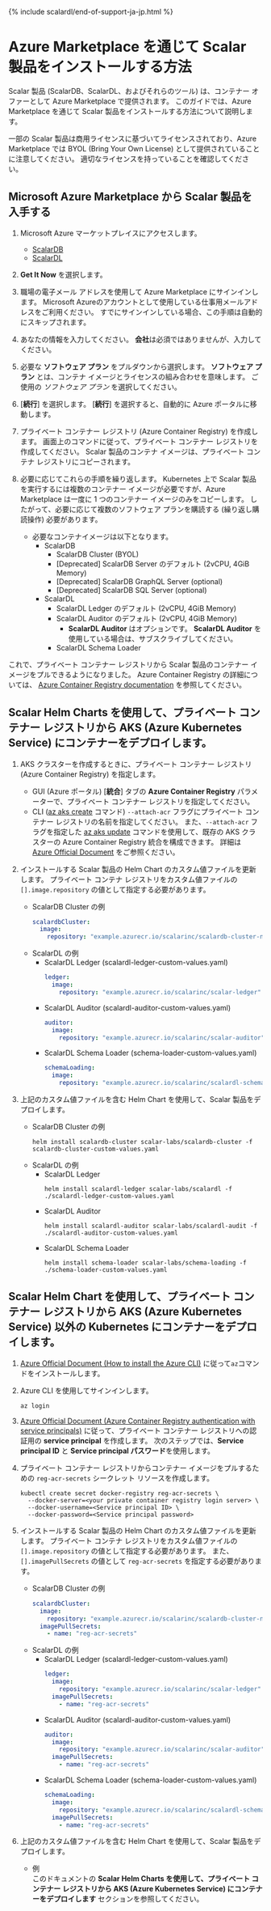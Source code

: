 {% include scalardl/end-of-support-ja-jp.html %}

# Azure Marketplace を通じて Scalar 製品をインストールする方法

Scalar 製品 (ScalarDB、ScalarDL、およびそれらのツール) は、コンテナー オファーとして Azure Marketplace で提供されます。 このガイドでは、Azure Marketplace を通じて Scalar 製品をインストールする方法について説明します。

一部の Scalar 製品は商用ライセンスに基づいてライセンスされており、Azure Marketplace では BYOL (Bring Your Own License) として提供されていることに注意してください。 適切なライセンスを持っていることを確認してください。

## Microsoft Azure Marketplace から Scalar 製品を入手する

1. Microsoft Azure マーケットプレイスにアクセスします。
   * [ScalarDB](https://azuremarketplace.microsoft.com/en/marketplace/apps/scalarinc.scalardb)
   * [ScalarDL](https://azuremarketplace.microsoft.com/en/marketplace/apps/scalarinc.scalardl)

1. **Get It Now** を選択します。

1. 職場の電子メール アドレスを使用して Azure Marketplace にサインインします。
   Microsoft Azureのアカウントとして使用している仕事用メールアドレスをご利用ください。
   すでにサインインしている場合、この手順は自動的にスキップされます。

1. あなたの情報を入力してください。
   **会社**は必須ではありませんが、入力してください。

1. 必要な **ソフトウェア プラン** をプルダウンから選択します。
   **ソフトウェア プラン** とは、コンテナ イメージとライセンスの組み合わせを意味します。 ご使用の *ソフトウェア プラン* を選択してください。

1. [**続行**] を選択します。
   [**続行**] を選択すると、自動的に Azure ポータルに移動します。

1. プライベート コンテナー レジストリ (Azure Container Registry) を作成します。
   画面上のコマンドに従って、プライベート コンテナー レジストリを作成してください。
   Scalar 製品のコンテナ イメージは、プライベート コンテナ レジストリにコピーされます。

1. 必要に応じてこれらの手順を繰り返します。
   Kubernetes 上で Scalar 製品を実行するには複数のコンテナー イメージが必要ですが、Azure Marketplace は一度に 1 つのコンテナー イメージのみをコピーします。 したがって、必要に応じて複数のソフトウェア プランを購読する (繰り返し購読操作) 必要があります。
    * 必要なコンテナイメージは以下となります。
        * ScalarDB
            * ScalarDB Cluster (BYOL)
            * [Deprecated] ScalarDB Server のデフォルト (2vCPU, 4GiB Memory)
            * [Deprecated] ScalarDB GraphQL Server (optional)
            * [Deprecated] ScalarDB SQL Server (optional)
        * ScalarDL
            * ScalarDL Ledger のデフォルト (2vCPU, 4GiB Memory)
            * ScalarDL Auditor のデフォルト (2vCPU, 4GiB Memory)
                * **ScalarDL Auditor** はオプションです。 **ScalarDL Auditor** を使用している場合は、サブスクライブしてください。
            * ScalarDL Schema Loader

これで、プライベート コンテナー レジストリから Scalar 製品のコンテナー イメージをプルできるようになりました。
Azure Container Registry の詳細については、 [Azure Container Registry documentation](https://docs.microsoft.com/en-us/azure/container-registry/) を参照してください。

## Scalar Helm Charts を使用して、プライベート コンテナー レジストリから AKS (Azure Kubernetes Service) にコンテナーをデプロイします。

1. AKS クラスターを作成するときに、プライベート コンテナー レジストリ (Azure Container Registry) を指定します。
    * GUI (Azure ポータル)
      [**統合**] タブの **Azure Container Registry** パラメーターで、プライベート コンテナー レジストリを指定してください。
   * CLI ([az aks create](https://docs.microsoft.com/en-us/cli/azure/aks?view=azure-cli-latest#az-aks-create) コマンド)
      `--attach-acr` フラグにプライベート コンテナー レジストリの名前を指定してください。 また、`--attach-acr` フラグを指定した [az aks update](https://docs.microsoft.com/en-us/cli/azure/aks?view=azure-cli-latest#az-aks-update) コマンドを使用して、既存の AKS クラスターの Azure Container Registry 統合を構成できます。 詳細は [Azure Official Document](https://docs.microsoft.com/en-us/azure/aks/cluster-container-registry-integration) をご参照ください。

1. インストールする Scalar 製品の Helm Chart のカスタム値ファイルを更新します。
   プライベート コンテナ レジストリをカスタム値ファイルの `[].image.repository` の値として指定する必要があります。
   * ScalarDB Cluster の例
     ```yaml
     scalardbCluster:
       image:
         repository: "example.azurecr.io/scalarinc/scalardb-cluster-node-azure-byol"
     ```
   * ScalarDL の例
      * ScalarDL Ledger (scalardl-ledger-custom-values.yaml)
        ```yaml
        ledger:
          image:
            repository: "example.azurecr.io/scalarinc/scalar-ledger"
        ```
      * ScalarDL Auditor (scalardl-auditor-custom-values.yaml)
        ```yaml
        auditor:
          image:
            repository: "example.azurecr.io/scalarinc/scalar-auditor"
        ```
      * ScalarDL Schema Loader (schema-loader-custom-values.yaml)
        ```yaml
        schemaLoading:
          image:
            repository: "example.azurecr.io/scalarinc/scalardl-schema-loader"
        ```

1. 上記のカスタム値ファイルを含む Helm Chart を使用して、Scalar 製品をデプロイします。
   * ScalarDB Cluster の例
     ```console
     helm install scalardb-cluster scalar-labs/scalardb-cluster -f scalardb-cluster-custom-values.yaml
     ```
   * ScalarDL の例
      * ScalarDL Ledger
        ```console
        helm install scalardl-ledger scalar-labs/scalardl -f ./scalardl-ledger-custom-values.yaml
        ```
      * ScalarDL Auditor
        ```console
        helm install scalardl-auditor scalar-labs/scalardl-audit -f ./scalardl-auditor-custom-values.yaml
        ```
      * ScalarDL Schema Loader
        ```console
        helm install schema-loader scalar-labs/schema-loading -f ./schema-loader-custom-values.yaml
        ```

## Scalar Helm Chart を使用して、プライベート コンテナー レジストリから AKS (Azure Kubernetes Service) 以外の Kubernetes にコンテナーをデプロイします。

1. [Azure Official Document (How to install the Azure CLI)](https://docs.microsoft.com/en-us/cli/azure/install-azure-cli) に従って`az`コマンドをインストールします。

1. Azure CLI を使用してサインインします。
   ```console
   az login
   ```

1. [Azure Official Document (Azure Container Registry authentication with service principals)](https://docs.microsoft.com/en-us/azure/container-registry/container-registry-auth-service-principal) に従って、プライベート コンテナー レジストリへの認証用の **service principal** を作成します。
   次のステップでは、**Service principal ID** と **Service principal パスワード**を使用します。

1. プライベート コンテナー レジストリからコンテナー イメージをプルするための `reg-acr-secrets` シークレット リソースを作成します。
   ```console
   kubectl create secret docker-registry reg-acr-secrets \
     --docker-server=<your private container registry login server> \
     --docker-username=<Service principal ID> \
     --docker-password=<Service principal password>
   ```

1. インストールする Scalar 製品の Helm Chart のカスタム値ファイルを更新します。
   プライベート コンテナ レジストリをカスタム値ファイルの `[].image.repository` の値として指定する必要があります。
   また、`[].imagePullSecrets` の値として `reg-acr-secrets` を指定する必要があります。
   * ScalarDB Cluster の例
     ```yaml
     scalardbCluster:
       image:
         repository: "example.azurecr.io/scalarinc/scalardb-cluster-node-azure-byol"
       imagePullSecrets:
         - name: "reg-acr-secrets"
     ```
   * ScalarDL の例
      * ScalarDL Ledger (scalardl-ledger-custom-values.yaml)
        ```yaml
        ledger:
          image:
            repository: "example.azurecr.io/scalarinc/scalar-ledger"
          imagePullSecrets:
            - name: "reg-acr-secrets"
        ```
      * ScalarDL Auditor (scalardl-auditor-custom-values.yaml)
        ```yaml
        auditor:
          image:
            repository: "example.azurecr.io/scalarinc/scalar-auditor"
          imagePullSecrets:
            - name: "reg-acr-secrets"
        ```
      * ScalarDL Schema Loader (schema-loader-custom-values.yaml)
        ```yaml
        schemaLoading:
          image:
            repository: "example.azurecr.io/scalarinc/scalardl-schema-loader"
          imagePullSecrets:
            - name: "reg-acr-secrets"
        ```

1. 上記のカスタム値ファイルを含む Helm Chart を使用して、Scalar 製品をデプロイします。
   * 例  
     このドキュメントの **Scalar Helm Charts を使用して、プライベート コンテナー レジストリから AKS (Azure Kubernetes Service) にコンテナーをデプロイします** セクションを参照してください。
